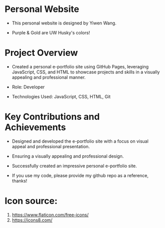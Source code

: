 # Personal Website

- This personal website is designed by Yiwen Wang. 

- Purple & Gold are UW Husky's colors!

# Project Overview
- Created a personal e-portfolio site using GitHub Pages, leveraging JavaScript, CSS, and HTML to showcase projects and skills in a visually appealing and professional manner.

- Role: Developer

- Technologies Used: JavaScript, CSS, HTML, Git

# Key Contributions and Achievements
- Designed and developed the e-portfolio site with a focus on visual appeal and professional presentation.
- Ensuring a visually appealing and professional design.
- Successfully created an impressive personal e-portfolio site.

- If you use my code, please provide my github repo as a reference, thanks!

# Icon source:
1. https://www.flaticon.com/free-icons/
2. https://icons8.com/
